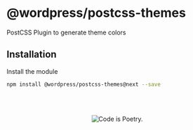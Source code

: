 # @wordpress/postcss-themes

PostCSS Plugin to generate theme colors

## Installation

Install the module

```bash
npm install @wordpress/postcss-themes@next --save
```

<br/><br/><p align="center"><img src="https://s.w.org/style/images/codeispoetry.png?1" alt="Code is Poetry." /></p>
